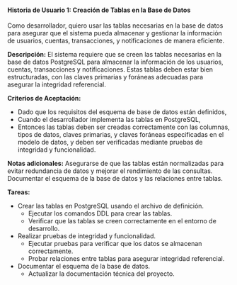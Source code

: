 #### Historia de Usuario 1: Creación de Tablas en la Base de Datos
Como desarrollador, quiero usar las tablas necesarias en la base de datos para asegurar que el sistema pueda almacenar y gestionar la información de usuarios, cuentas, transacciones, y notificaciones de manera eficiente.

**Descripción:** El sistema requiere que se creen las tablas necesarias en la base de datos PostgreSQL para almacenar la información de los usuarios, cuentas, transacciones y notificaciones. Estas tablas deben estar bien estructuradas, con las claves primarias y foráneas adecuadas para asegurar la integridad referencial.

**Criterios de Aceptación:**

- Dado que los requisitos del esquema de base de datos están definidos,
- Cuando el desarrollador implementa las tablas en PostgreSQL,
- Entonces las tablas deben ser creadas correctamente con las columnas, tipos de datos, claves primarias, y claves foráneas especificadas en el modelo de datos, y deben ser verificadas mediante pruebas de integridad y funcionalidad.

**Notas adicionales:** Asegurarse de que las tablas están normalizadas para evitar redundancia de datos y mejorar el rendimiento de las consultas. Documentar el esquema de la base de datos y las relaciones entre tablas.

**Tareas:**

- Crear las tablas en PostgreSQL usando el archivo de definición.
  - Ejecutar los comandos DDL para crear las tablas.
  - Verificar que las tablas se creen correctamente en el entorno de desarrollo.
- Realizar pruebas de integridad y funcionalidad.
  - Ejecutar pruebas para verificar que los datos se almacenan correctamente.
  - Probar relaciones entre tablas para asegurar integridad referencial.
- Documentar el esquema de la base de datos.
  - Actualizar la documentación técnica del proyecto.
